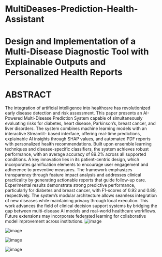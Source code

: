 # MultiDeases-Prediction-Health-Assistant

# Design and Implementation of a Multi-Disease Diagnostic Tool with Explainable Outputs and Personalized Health Reports

# ABSTRACT
The integration of artificial intelligence into healthcare has revolutionized early disease
detection and risk assessment. This paper presents an AI-Powered Multi-Disease Prediction System
capable of simultaneously evaluating risks for diabetes, heart disease, Parkinson’s, breast cancer,
and liver disorders. The system combines machine learning models with an interactive Streamlit-
based interface, offering real-time predictions, explainable AI insights through SHAP values, and
automated PDF reports with personalized health recommendations. Built upon ensemble learning
techniques and disease-specific classifiers, the system achieves robust performance, with an average
accuracy of 89.2% across all supported conditions. A key innovation lies in its patient-centric design,
which incorporates gamification elements to encourage user engagement and adherence to
preventive measures. The framework emphasizes transparency through feature impact analysis and
addresses clinical practicality by generating actionable reports that guide follow-up care.
Experimental results demonstrate strong predictive performance, particularly for diabetes and breast
cancer, with F1-scores of 0.92 and 0.89, respectively. The system’s modular architecture allows
seamless integration of new diseases while maintaining privacy through local execution. This work
advances the field of clinical decision support systems by bridging the gap between multi-disease AI
models and real-world healthcare workflows. Future extensions may incorporate federated learning
for collaborative model improvement across institutions.
![image](https://github.com/user-attachments/assets/cac1e827-807a-4d05-a939-272342d11a29)

![image](https://github.com/user-attachments/assets/5ebbb915-9a9a-41e2-abdf-8ea78acc830e)

![image](https://github.com/user-attachments/assets/8b8a3a0f-9958-4e0a-bf94-b15fc0ed525b)

![image](https://github.com/user-attachments/assets/b7f2ce57-b32d-40c7-80d7-5e289384cea5)







